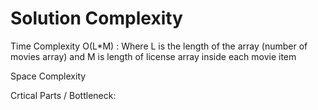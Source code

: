 
# Solution Complexity

Time Complexity
O(L*M) : Where L is the length of the array (number of movies array) and M is length of license array inside each movie item

Space Complexity

Crtical Parts / Bottleneck: